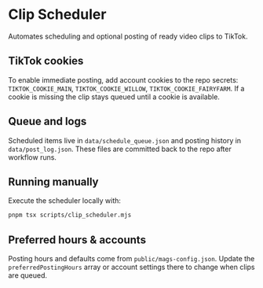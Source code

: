 # Clip Scheduler

Automates scheduling and optional posting of ready video clips to TikTok.

## TikTok cookies

To enable immediate posting, add account cookies to the repo secrets:
`TIKTOK_COOKIE_MAIN`, `TIKTOK_COOKIE_WILLOW`, `TIKTOK_COOKIE_FAIRYFARM`.
If a cookie is missing the clip stays queued until a cookie is available.

## Queue and logs

Scheduled items live in `data/schedule_queue.json` and posting history in
`data/post_log.json`. These files are committed back to the repo after
workflow runs.

## Running manually

Execute the scheduler locally with:

```bash
pnpm tsx scripts/clip_scheduler.mjs
```

## Preferred hours & accounts

Posting hours and defaults come from `public/mags-config.json`. Update the
`preferredPostingHours` array or account settings there to change when clips
are queued.
